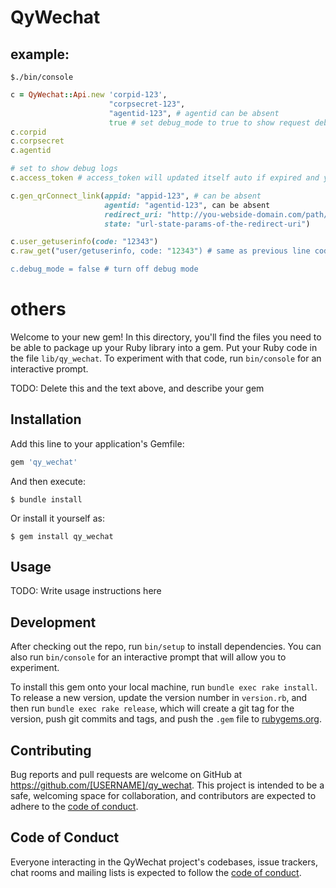 QyWechat
====


## example:

    $./bin/console


~~~ruby
c = QyWechat::Api.new 'corpid-123',
                      "corpsecret-123",
                      "agentid-123", # agentid can be absent
                      true # set debug_mode to true to show request debug log message
c.corpid
c.corpsecret
c.agentid

# set to show debug logs
c.access_token # access_token will updated itself auto if expired and you accessed this method

c.gen_qrConnect_link(appid: "appid-123", # can be absent
                     agentid: "agentid-123", can be absent
                     redirect_uri: "http://you-webside-domain.com/path/abc",
                     state: "url-state-params-of-the-redirect-uri")

c.user_getuserinfo(code: "12343")
c.raw_get("user/getuserinfo, code: "12343") # same as previous line code, but use a low level method to do the reqeust.

c.debug_mode = false # turn off debug mode
~~~





# others
Welcome to your new gem! In this directory, you'll find the files you need to be able to package up your Ruby library into a gem. Put your Ruby code in the file `lib/qy_wechat`. To experiment with that code, run `bin/console` for an interactive prompt.

TODO: Delete this and the text above, and describe your gem

## Installation

Add this line to your application's Gemfile:

```ruby
gem 'qy_wechat'
```

And then execute:

    $ bundle install

Or install it yourself as:

    $ gem install qy_wechat

## Usage

TODO: Write usage instructions here

## Development

After checking out the repo, run `bin/setup` to install dependencies. You can also run `bin/console` for an interactive prompt that will allow you to experiment.

To install this gem onto your local machine, run `bundle exec rake install`. To release a new version, update the version number in `version.rb`, and then run `bundle exec rake release`, which will create a git tag for the version, push git commits and tags, and push the `.gem` file to [rubygems.org](https://rubygems.org).

## Contributing

Bug reports and pull requests are welcome on GitHub at https://github.com/[USERNAME]/qy_wechat. This project is intended to be a safe, welcoming space for collaboration, and contributors are expected to adhere to the [code of conduct](https://github.com/[USERNAME]/qy_wechat/blob/master/CODE_OF_CONDUCT.md).


## Code of Conduct

Everyone interacting in the QyWechat project's codebases, issue trackers, chat rooms and mailing lists is expected to follow the [code of conduct](https://github.com/[USERNAME]/qy_wechat/blob/master/CODE_OF_CONDUCT.md).
